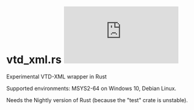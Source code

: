 # vtd_xml.rs ![](https://tokei.rs/b1/github/ArtemGr/vtd_xml.rs)
Experimental VTD-XML wrapper in Rust

Supported environments: MSYS2-64 on Windows 10, Debian Linux.

Needs the Nightly version of Rust (because the "test" crate is unstable).
